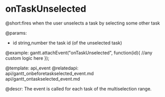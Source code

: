 onTaskUnselected
=============

@short:fires when the user unselects a task by selecting some other task
	

@params:
- id	string,number	the task id (of the unselected task)


@example:
gantt.attachEvent("onTaskUnselected", function(id){
    //any custom logic here
});

@template:	api_event
@relatedapi:
	api/gantt_onbeforetaskselected_event.md
    api/gantt_ontaskselected_event.md
    
@descr:
The event is called for each task of the multiselection range.